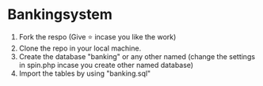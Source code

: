 # Bankingsystem
1. Fork the respo (Give ⭐ incase you like the work)
2. Clone the repo in your local machine.
3. Create the database "banking" or any other named (change the settings in spin.php incase you create other named database)
4. Import the tables by using "banking.sql"
